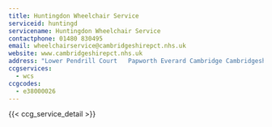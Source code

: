 ```yaml
---
title: Huntingdon Wheelchair Service
serviceid: huntingd
servicename: Huntingdon Wheelchair Service
contactphone: 01480 830495
email: wheelchairservice@cambridgeshirepct.nhs.uk
website: www.cambridgeshirepct.nhs.uk
address: "Lower Pendrill Court   Papworth Everard Cambridge Cambridgeshire CB23 3UY"
ccgservices:
  - wcs
ccgcodes:
  - e38000026
---
```


{{< ccg_service_detail >}}
